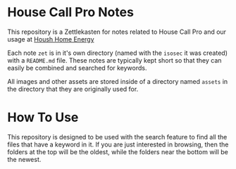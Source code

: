 # House Call Pro Notes

This repository is a Zettlekasten for notes related to House Call Pro and our usage at
[Housh Home Energy](https://houshhomeenergy.com)

Each note `zet` is in it's own directory (named with the `isosec` it was created) with a `README.md` file.
These notes are typically kept short so that they can easily be combined and searched for keywords.

All images and other assets are stored inside of a directory named `assets` in the directory that they are originally
used for.

# How To Use

This repository is designed to be used with the search feature to find all the files that have a keyword in it.  If
you are just interested in browsing, then the folders at the top will be the oldest, while the folders near the bottom
will be the newest.
